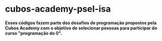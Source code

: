 # cubos-academy-psel-isa

#### Esses códigos fazem parte dos desafios de programação propostos pela Cubos Academy com o objetivo de selecionar pessoas para participar do curso "programação do 0".